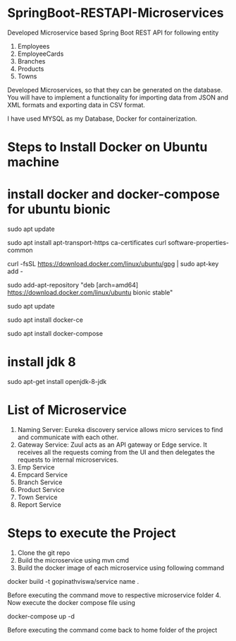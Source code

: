 # SpringBoot-RESTAPI-Microservices
Developed Microservice based Spring Boot REST API for following entity
1. Employees
2. EmployeeCards
3. Branches
4. Products
5. Towns

Developed Microservices, so that they can be generated on the database. You will have to implement a functionality for importing data from JSON and XML formats and exporting data in CSV format.

I have used MYSQL as my Database, Docker for containerization.

# Steps to Install Docker on Ubuntu machine
# install docker and docker-compose for ubuntu bionic
sudo apt update

sudo apt install apt-transport-https ca-certificates curl software-properties-common

curl -fsSL https://download.docker.com/linux/ubuntu/gpg | sudo apt-key add -

sudo add-apt-repository "deb [arch=amd64] https://download.docker.com/linux/ubuntu bionic stable"

sudo apt update

sudo apt install docker-ce

sudo apt install docker-compose

# install jdk 8
sudo apt-get install openjdk-8-jdk

# List of Microservice
1. Naming Server: Eureka discovery service allows micro services to find and communicate with each other. 
2. Gateway Service: Zuul acts as an API gateway or Edge service. It receives all the requests coming from the UI and then delegates the requests to internal microservices.
3. Emp Service
4. Empcard Service
5. Branch Service
6. Product Service
7. Town Service
8. Report Service

# Steps to execute the Project
1. Clone the git repo
2. Build the microservice using mvn cmd
3. Build the docker image of each microservice using following command

docker build -t gopinathviswa/service name .

Before executing the command move to respective microservice folder
4. Now execute the docker compose file using 

docker-compose up -d

Before executing the command come back to home folder of the project

